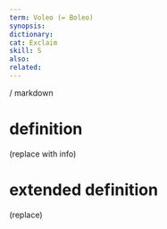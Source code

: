 ```yaml
---
term: Voleo (= Boleo)
synopsis:
dictionary:
cat: Exclaim
skill: S
also: 
related: 
---
```

/ 
  markdown
  # definition
  (replace with info)
  # extended definition
  (replace)
